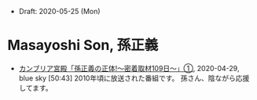 * Draft: 2020-05-25 (Mon)
# Masayoshi Son, 孫正義
* [カンブリア宮殿「孫正義の正体!～密着取材109日～」①](https://youtu.be/fBNs_S2Cqs8), 2020-04-29, blue sky [50:43]
2010年頃に放送された番組です。 孫さん、陰ながら応援してます。
